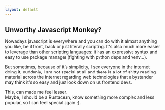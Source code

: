 ```yaml
---
layout: default
---
```

## Unworthy Javascript Monkey?

Nowadays javascript is everywhere and you can do with it almost anything you like, be it front, back or just literally scripting. It's also much more easier to leverage than other scripting languages: it has an expressive syntax and easy to use package manager (fighting with python deps and venv...).  

But sometimes, because of it's simplicity, I see everyone in the internet doing it, suddenly, I am not special at all and there is a lot of shitty reading material across the internet regarding web technologies that a bystander may think it's so easy and just look down on us frontend devs.

This, can made me feel lesser.  
Maybe, I should be a Rustacean, know something more complex and less popular, so I can feel special again ;).

